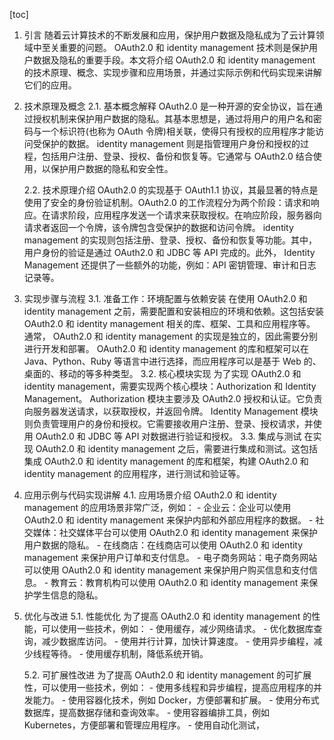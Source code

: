 
[toc]                    
                
                
1. 引言
    随着云计算技术的不断发展和应用，保护用户数据及隐私成为了云计算领域中至关重要的问题。 OAuth2.0 和 identity management 技术则是保护用户数据及隐私的重要手段。本文将介绍 OAuth2.0 和 identity management 的技术原理、概念、实现步骤和应用场景，并通过实际示例和代码实现来讲解它们的应用。

2. 技术原理及概念
    2.1. 基本概念解释
     OAuth2.0 是一种开源的安全协议，旨在通过授权机制来保护用户数据的隐私。其基本思想是，通过将用户的用户名和密码与一个标识符(也称为 OAuth 令牌)相关联，使得只有授权的应用程序才能访问受保护的数据。
     identity management 则是指管理用户身份和授权的过程，包括用户注册、登录、授权、备份和恢复等。它通常与 OAuth2.0 结合使用，以保护用户数据的隐私和安全性。

    2.2. 技术原理介绍
     OAuth2.0 的实现基于 OAuth1.1 协议，其最显著的特点是使用了安全的身份验证机制。OAuth2.0 的工作流程分为两个阶段：请求和响应。在请求阶段，应用程序发送一个请求来获取授权。在响应阶段，服务器向请求者返回一个令牌，该令牌包含受保护的数据和访问令牌。
     identity management 的实现则包括注册、登录、授权、备份和恢复等功能。其中，用户身份的验证是通过 OAuth2.0 和 JDBC 等 API 完成的。此外， Identity Management 还提供了一些额外的功能，例如：API 密钥管理、审计和日志记录等。

3. 实现步骤与流程
    3.1. 准备工作：环境配置与依赖安装
    在使用 OAuth2.0 和 identity management 之前，需要配置和安装相应的环境和依赖。这包括安装 OAuth2.0 和 identity management 相关的库、框架、工具和应用程序等。
    通常， OAuth2.0 和 identity management 的实现是独立的，因此需要分别进行开发和部署。 OAuth2.0 和 identity management 的库和框架可以在 Java、Python、Ruby 等语言中进行选择，而应用程序可以是基于 Web 的、桌面的、移动的等多种类型。
    3.2. 核心模块实现
    为了实现 OAuth2.0 和 identity management，需要实现两个核心模块：Authorization 和 Identity Management。
    Authorization 模块主要涉及 OAuth2.0 授权和认证。它负责向服务器发送请求，以获取授权，并返回令牌。
    Identity Management 模块则负责管理用户的身份和授权。它需要接收用户注册、登录、授权请求，并使用 OAuth2.0 和 JDBC 等 API 对数据进行验证和授权。
    3.3. 集成与测试
    在实现 OAuth2.0 和 identity management 之后，需要进行集成和测试。这包括集成 OAuth2.0 和 identity management 的库和框架，构建 OAuth2.0 和 identity management 的应用程序，进行测试和验证等。

4. 应用示例与代码实现讲解
    4.1. 应用场景介绍
     OAuth2.0 和 identity management 的应用场景非常广泛，例如：
        - 企业云：企业可以使用 OAuth2.0 和 identity management 来保护内部和外部应用程序的数据。
        - 社交媒体：社交媒体平台可以使用 OAuth2.0 和 identity management 来保护用户数据的隐私。
        - 在线商店：在线商店可以使用 OAuth2.0 和 identity management 来保护用户订单和支付信息。
        - 电子商务网站：电子商务网站可以使用 OAuth2.0 和 identity management 来保护用户购买信息和支付信息。
        - 教育云：教育机构可以使用 OAuth2.0 和 identity management 来保护学生信息的隐私。

5. 优化与改进
    5.1. 性能优化
    为了提高 OAuth2.0 和 identity management 的性能，可以使用一些技术，例如：
        - 使用缓存，减少网络请求。
        - 优化数据库查询，减少数据库访问。
        - 使用并行计算，加快计算速度。
        - 使用异步编程，减少线程等待。
        - 使用缓存机制，降低系统开销。

    5.2. 可扩展性改进
    为了提高 OAuth2.0 和 identity management 的可扩展性，可以使用一些技术，例如：
        - 使用多线程和异步编程，提高应用程序的并发能力。
        - 使用容器化技术，例如 Docker，方便部署和扩展。
        - 使用分布式数据库，提高数据存储和查询效率。
        - 使用容器编排工具，例如 Kubernetes，方便部署和管理应用程序。
        - 使用自动化测试，

